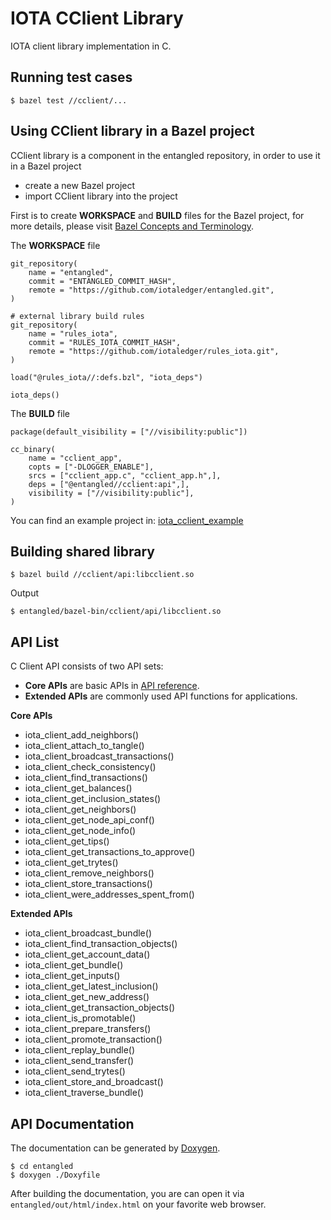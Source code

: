 # IOTA CClient Library  

IOTA client library implementation in C.  

## Running test cases

```
$ bazel test //cclient/...
```

## Using CClient library in a Bazel project  

CClient library is a component in the entangled repository, in order to use it in a Bazel project
* create a new Bazel project  
* import CClient library into the project  

First is to create **WORKSPACE** and **BUILD** files for the Bazel project, for more details, please visit [Bazel Concepts and Terminology](https://docs.bazel.build/versions/master/build-ref.html).  

The **WORKSPACE** file  

```
git_repository(
    name = "entangled",
    commit = "ENTANGLED_COMMIT_HASH",
    remote = "https://github.com/iotaledger/entangled.git",
)

# external library build rules
git_repository(
    name = "rules_iota",
    commit = "RULES_IOTA_COMMIT_HASH",
    remote = "https://github.com/iotaledger/rules_iota.git",
)

load("@rules_iota//:defs.bzl", "iota_deps")

iota_deps()
```

The **BUILD** file  

```shell
package(default_visibility = ["//visibility:public"])

cc_binary(
    name = "cclient_app",
    copts = ["-DLOGGER_ENABLE"],
    srcs = ["cclient_app.c", "cclient_app.h",],
    deps = ["@entangled//cclient:api",],
    visibility = ["//visibility:public"],
)

```

You can find an example project in: [iota_cclient_example](https://github.com/oopsmonk/iota_cclient_example)  



## Building shared library  

```
$ bazel build //cclient/api:libcclient.so
```

Output  

```
$ entangled/bazel-bin/cclient/api/libcclient.so
```

## API List  
C Client API consists of two API sets:  
* **Core APIs** are basic APIs in [API reference](https://docs.iota.org/docs/iri/0.1/references/api-reference).  
* **Extended APIs** are commonly used API functions for applications.

**Core APIs**  

* iota_client_add_neighbors()
* iota_client_attach_to_tangle()
* iota_client_broadcast_transactions()
* iota_client_check_consistency()
* iota_client_find_transactions()
* iota_client_get_balances()
* iota_client_get_inclusion_states()
* iota_client_get_neighbors()
* iota_client_get_node_api_conf()
* iota_client_get_node_info()
* iota_client_get_tips()
* iota_client_get_transactions_to_approve()
* iota_client_get_trytes()
* iota_client_remove_neighbors()
* iota_client_store_transactions()
* iota_client_were_addresses_spent_from()

**Extended APIs**  

* iota_client_broadcast_bundle()
* iota_client_find_transaction_objects()
* iota_client_get_account_data()
* iota_client_get_bundle()
* iota_client_get_inputs()
* iota_client_get_latest_inclusion()
* iota_client_get_new_address()
* iota_client_get_transaction_objects()
* iota_client_is_promotable()
* iota_client_prepare_transfers()
* iota_client_promote_transaction()
* iota_client_replay_bundle()
* iota_client_send_transfer()
* iota_client_send_trytes()
* iota_client_store_and_broadcast()
* iota_client_traverse_bundle()

## API Documentation  

The documentation can be generated by [Doxygen](http://www.doxygen.nl/).  

```
$ cd entangled
$ doxygen ./Doxyfile
```

After building the documentation, you are can open it via `entangled/out/html/index.html` on your favorite web browser.  
